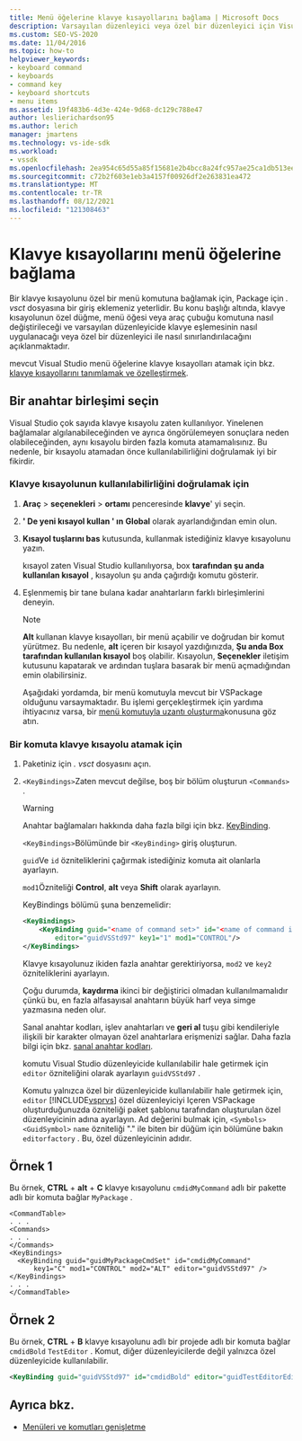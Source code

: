 ```yaml
---
title: Menü öğelerine klavye kısayollarını bağlama | Microsoft Docs
description: Varsayılan düzenleyici veya özel bir düzenleyici için Visual Studio klavye kısayolunu özel düğme, menü öğesi veya araç çubuğu komutuna eşlemeyi öğrenin.
ms.custom: SEO-VS-2020
ms.date: 11/04/2016
ms.topic: how-to
helpviewer_keywords:
- keyboard command
- keyboards
- command key
- keyboard shortcuts
- menu items
ms.assetid: 19f483b6-4d3e-424e-9d68-dc129c788e47
author: leslierichardson95
ms.author: lerich
manager: jmartens
ms.technology: vs-ide-sdk
ms.workload:
- vssdk
ms.openlocfilehash: 2ea954c65d55a85f15681e2b4bcc8a24fc957ae25ca1db513ee6d700cb1f1d49
ms.sourcegitcommit: c72b2f603e1eb3a4157f00926df2e263831ea472
ms.translationtype: MT
ms.contentlocale: tr-TR
ms.lasthandoff: 08/12/2021
ms.locfileid: "121308463"
---
```

# <a name="bind-keyboard-shortcuts-to-menu-items"></a>Klavye kısayollarını menü öğelerine bağlama
Bir klavye kısayolunu özel bir menü komutuna bağlamak için, Package için *. vsct* dosyasına bir giriş eklemeniz yeterlidir. Bu konu başlığı altında, klavye kısayolunun özel düğme, menü öğesi veya araç çubuğu komutuna nasıl değiştirileceği ve varsayılan düzenleyicide klavye eşlemesinin nasıl uygulanacağı veya özel bir düzenleyici ile nasıl sınırlandırılacağını açıklanmaktadır.

 mevcut Visual Studio menü öğelerine klavye kısayolları atamak için bkz. [klavye kısayollarını tanımlamak ve özelleştirmek](../ide/identifying-and-customizing-keyboard-shortcuts-in-visual-studio.md).

## <a name="choose-a-key-combination"></a>Bir anahtar birleşimi seçin
 Visual Studio çok sayıda klavye kısayolu zaten kullanılıyor. Yinelenen bağlamalar algılanabileceğinden ve ayrıca öngörülemeyen sonuçlara neden olabileceğinden, aynı kısayolu birden fazla komuta atamamalısınız. Bu nedenle, bir kısayolu atamadan önce kullanılabilirliğini doğrulamak iyi bir fikirdir.

### <a name="to-verify-the-availability-of-a-keyboard-shortcut"></a>Klavye kısayolunun kullanılabilirliğini doğrulamak için

1. **Araç**  >  **seçenekleri**  >  **ortamı** penceresinde **klavye**' yi seçin.

2. **' De yeni kısayol kullan ' ın** **Global** olarak ayarlandığından emin olun.

3. **Kısayol tuşlarını bas** kutusunda, kullanmak istediğiniz klavye kısayolunu yazın.

    kısayol zaten Visual Studio kullanılıyorsa, box **tarafından şu anda kullanılan kısayol** , kısayolun şu anda çağırdığı komutu gösterir.

4. Eşlenmemiş bir tane bulana kadar anahtarların farklı birleşimlerini deneyin.

   > [!NOTE]
   > **Alt** kullanan klavye kısayolları, bir menü açabilir ve doğrudan bir komut yürütmez. Bu nedenle, **alt** içeren bir kısayol yazdığınızda, **Şu anda Box tarafından kullanılan kısayol** boş olabilir. Kısayolun, **Seçenekler** iletişim kutusunu kapatarak ve ardından tuşlara basarak bir menü açmadığından emin olabilirsiniz.

   Aşağıdaki yordamda, bir menü komutuyla mevcut bir VSPackage olduğunu varsaymaktadır. Bu işlemi gerçekleştirmek için yardıma ihtiyacınız varsa, bir [menü komutuyla uzantı oluşturma](../extensibility/creating-an-extension-with-a-menu-command.md)konusuna göz atın.

### <a name="to-assign-a-keyboard-shortcut-to-a-command"></a>Bir komuta klavye kısayolu atamak için

1. Paketiniz için *. vsct* dosyasını açın.

2. `<KeyBindings>`Zaten mevcut değilse, boş bir bölüm oluşturun `<Commands>` .

   > [!WARNING]
   > Anahtar bağlamaları hakkında daha fazla bilgi için bkz. [KeyBinding](../extensibility/keybinding-element.md).

    `<KeyBindings>`Bölümünde bir `<KeyBinding>` giriş oluşturun.

    `guid`Ve `id` özniteliklerini çağırmak istediğiniz komuta ait olanlarla ayarlayın.

    `mod1`Özniteliği **Control**, **alt** veya **Shift** olarak ayarlayın.

    KeyBindings bölümü şuna benzemelidir:

   ```xml
   <KeyBindings>
       <KeyBinding guid="<name of command set>" id="<name of command id>"
           editor="guidVSStd97" key1="1" mod1="CONTROL"/>
   </KeyBindings>

   ```

   Klavye kısayolunuz ikiden fazla anahtar gerektiriyorsa, `mod2` ve `key2` özniteliklerini ayarlayın.

   Çoğu durumda, **kaydırma** ikinci bir değiştirici olmadan kullanılmamalıdır çünkü bu, en fazla alfasayısal anahtarın büyük harf veya simge yazmasına neden olur.

   Sanal anahtar kodları, işlev anahtarları ve **geri al** tuşu gibi kendileriyle ilişkili bir karakter olmayan özel anahtarlara erişmenizi sağlar. Daha fazla bilgi için bkz. [sanal anahtar kodları](/windows/desktop/inputdev/virtual-key-codes).

   komutu Visual Studio düzenleyicide kullanılabilir hale getirmek için `editor` özniteliğini olarak ayarlayın `guidVSStd97` .

   Komutu yalnızca özel bir düzenleyicide kullanılabilir hale getirmek için, `editor` [!INCLUDE[vsprvs](../code-quality/includes/vsprvs_md.md)] özel düzenleyiciyi Içeren VSPackage oluşturduğunuzda özniteliği paket şablonu tarafından oluşturulan özel düzenleyicinin adına ayarlayın. Ad değerini bulmak için, `<Symbols>` `<GuidSymbol>` `name` özniteliği "." ile biten bir düğüm için bölümüne bakın `editorfactory` . Bu, özel düzenleyicinin adıdır.

## <a name="example-1"></a>Örnek 1
 Bu örnek, **CTRL** + **alt** + **C** klavye kısayolunu `cmdidMyCommand` adlı bir pakette adlı bir komuta bağlar `MyPackage` .

```
<CommandTable>
. . .
<Commands>
. . .
</Commands>
<KeyBindings>
  <KeyBinding guid="guidMyPackageCmdSet" id="cmdidMyCommand"
      key1="C" mod1="CONTROL" mod2="ALT" editor="guidVSStd97" />
</KeyBindings>
. . .
</CommandTable>
```

## <a name="example-2"></a>Örnek 2
 Bu örnek, **CTRL** + **B** klavye kısayolunu adlı bir projede adlı bir komuta bağlar `cmdidBold` `TestEditor` . Komut, diğer düzenleyicilerde değil yalnızca özel düzenleyicide kullanılabilir.

```xml
<KeyBinding guid="guidVSStd97" id="cmdidBold" editor="guidTestEditorEditorFactory" key1="B" mod1="Control" />
```

## <a name="see-also"></a>Ayrıca bkz.
- [Menüleri ve komutları genişletme](../extensibility/extending-menus-and-commands.md)
